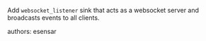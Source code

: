 Add `websocket_listener` sink that acts as a websocket server and broadcasts events to all clients.

authors: esensar
